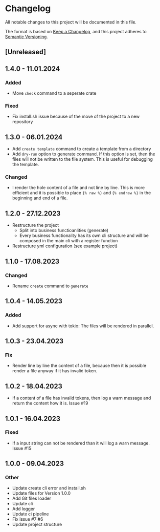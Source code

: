 # Changelog
All notable changes to this project will be documented in this file.

The format is based on [Keep a Changelog](https://keepachangelog.com/en/1.0.0/),
and this project adheres to [Semantic Versioning](https://semver.org/spec/v2.0.0.html).

## [Unreleased]

## 1.4.0 - 11.01.2024

### Added

* Move `check` command to a seperate crate 

### Fixed

* Fix install.sh issue because of the move of the project to a new repository

## 1.3.0 - 06.01.2024

* Add `create template` command to create a template from a directory
* Add `dry-run` option to generate command. If this option is set, then the files will not be written to the file system. This is useful for debugging the template.

### Changed

* I render the hole content of a file and not line by line. This is more efficient and it is possible to place `{% raw %}` and `{% endraw %}` in the beginning and end of a file.

## 1.2.0 - 27.12.2023

* Restructure the project
    * Split into business functioanlities (generate)
    * Every business functionality has its own cli structure and will be composed in the main cli with a register function
* Restructure yml configuration (see example project)

## 1.1.0 - 17.08.2023

### Changed

* Rename `create` command to `generate`

## 1.0.4 - 14.05.2023

### Added

* Add support for async with tokio: The files will be rendered in parallel.

## 1.0.3 - 23.04.2023

### Fix

* Render line by line the content of a file, because then it is possible render a file anyway if it has invalid token.

## 1.0.2 - 18.04.2023

* If a content of a file has invalid tokens, then log a warn message and return the content how it is. Issue #19

## 1.0.1 - 16.04.2023

### Fixed

* If a input string can not be rendered than it will log a warn message. Issue #15

## 1.0.0 - 09.04.2023

### Other
- Update create cli error and install.sh
- Update files for Version 1.0.0
- Add Git files loader
- Update cli
- Add logger
- Update ci pipeline
- Fix issue #7 #6
- Update project structure

